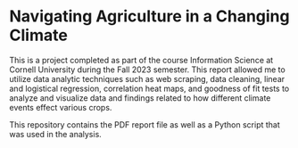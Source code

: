 # Navigating Agriculture in a Changing Climate

This is a project completed as part of the course Information Science at Cornell University during the Fall 2023 semester. This report allowed me to utilize data analytic techniques such as web scraping, data cleaning, linear and logistical regression, correlation heat maps, and goodness of fit tests to analyze and visualize data and findings related to how different climate events effect various crops.

This repository contains the PDF report file as well as a Python script that was used in the analysis.
